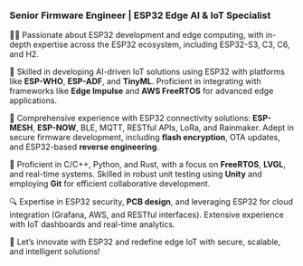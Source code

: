 ### **Senior Firmware Engineer | ESP32 Edge AI & IoT Specialist**

👨‍💻 Passionate about ESP32 development and edge computing, with in-depth expertise across the ESP32 ecosystem, including ESP32-S3, C3, C6, and H2.

🔧 Skilled in developing AI-driven IoT solutions using ESP32 with platforms like **ESP-WHO**, **ESP-ADF**, and **TinyML**. Proficient in integrating with frameworks like **Edge Impulse** and **AWS FreeRTOS** for advanced edge applications.

🔗 Comprehensive experience with ESP32 connectivity solutions: **ESP-MESH**, **ESP-NOW**, BLE, MQTT, RESTful APIs, LoRa, and Rainmaker. Adept in secure firmware development, including **flash encryption**, OTA updates, and ESP32-based **reverse engineering**.

🔑 Proficient in C/C++, Python, and Rust, with a focus on **FreeRTOS**, **LVGL**, and real-time systems. Skilled in robust unit testing using **Unity** and employing **Git** for efficient collaborative development.

🔍 Expertise in ESP32 security, **PCB design**, and leveraging ESP32 for cloud integration (Grafana, AWS, and RESTful interfaces). Extensive experience with IoT dashboards and real-time analytics.

🚀 Let’s innovate with ESP32 and redefine edge IoT with secure, scalable, and intelligent solutions!
